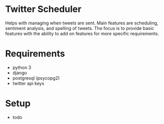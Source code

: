 # Twitter Scheduler
Helps with managing when tweets are sent.
Main features are scheduling, sentiment analysis, and spelling of tweets.
The focus is to provide basic features with the ability to add on features for more specific requirements.

# Requirements
- python 3
- django
- postgresql (psycopg2)
- twitter api keys

# Setup
- todo